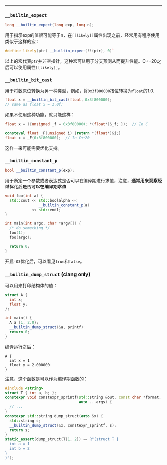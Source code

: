 
-----

### `__builtin_expect`

```cpp
long __builtin_expect(long exp, long n);
```

用于指示exp的值很可能等于n，在`[[likely]]`属性出现之前，经常用有程序使用类似于这样的宏：

```cpp
#define likely(ptr) __builtin_expect(!!(ptr), 0)`
```

以上的宏代表`ptr`并非空指针，这种宏可以用于分支预测从而提升性能。C++20之后可以使用属性`[[likely]]`​。

### `__builtin_bit_cast`

用于将数原位转换为另一种类型，例如，将`0x3f800000`按位转换为`float`的1.0.

```cpp
float x = __builtin_bit_cast(float, 0x3f800000);
// same as float x = 1.0f;
```

如果不使用这种功能，就只能这样：

```cpp
float x = ({unsigned _f = 0x3f800000; *(float*)&_f; });  // In C

consteval float _F(unsigned i) {return *(float*)&i;}
float x = _F(0x3f800000);  // In C++20
```

这样一来可能需要优化支持。

### `__builtin_constant_p`


```cpp
bool __builtin_constant_p(exp);
```

用于断定一个参数或者表达式是否可以在编译期进行求值，注意，**通常用来观察经过优化后是否可以在编译期求值**​

```cpp
void foo(int a) {
  std::cout << std::boolalpha << 
               __builtin_constant_p(a)
            << std::endl;
}

int main(int argc, char *argv[]) {
  /* do something */
  foo(1);
  foo(argc);

  return 0;
}
```

开启`-O3`优化后，可以看见`true`和`false`。

### `__builtin_dump_struct` (clang only)

可以用来打印结构体的值：

```cpp
struct A {
  int x;
  float y;
};

int main() {
  A a {1, 2.0};
  __builtin_dump_struct(&a, printf);
  return 0;
}
```

编译运行之后：

```plaintext
A {
  int x = 1
  float y = 2.000000
}
```

注意，这个函数是可以作为编译期函数的：

```cpp
#include <string>
struct T { int a, b; };
constexpr void constexpr_sprintf(std::string &out, const char *format,
                                 auto ...args) {
  // ...
}
constexpr std::string dump_struct(auto &x) {
  std::string s;
  __builtin_dump_struct(&x, constexpr_sprintf, s);
  return s;
}
static_assert(dump_struct(T{1, 2}) == R"(struct T {
  int a = 1
  int b = 2
}
)");
```
